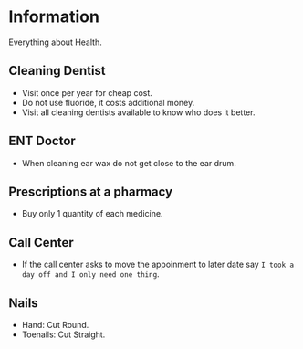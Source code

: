 # Information

Everything about Health.

## Cleaning Dentist

- Visit once per year for cheap cost.
- Do not use fluoride, it costs additional money.
- Visit all cleaning dentists available to know who does it better.

## ENT Doctor

- When cleaning ear wax do not get close to the ear drum.

## Prescriptions at a pharmacy

- Buy only 1 quantity of each medicine.

## Call Center

- If the call center asks to move the appoinment to later date say `I took a day off and I only need one thing`.

## Nails

- Hand: Cut Round.
- Toenails: Cut Straight.
